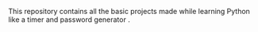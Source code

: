 This repository contains all the basic projects made while learning Python like a timer and password generator .
